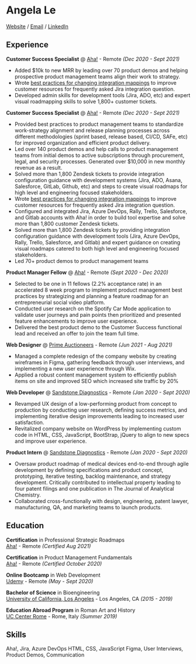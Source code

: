 # Angela Le
[Website](https://angela97le.wixsite.com/website-2) / [Email](angela97le@g.ucla.edu) / [LinkedIn](https://www.linkedin.com/in/lenangela/)  

## Experience

**Customer Success Specialist** @ [Aha!](https://www.aha.io/) - Remote _(Dec 2020 - Sept 2021)_
- Added $10k to new MRR by leading over 70 product demos and helping prospective product management teams align their work to strategy.  
- Wrote [best practices for changing integration mappings](https://www.aha.io/support/roadmaps/integrations/jira/recommended-jira-mappings#best-practices-for-changing-your-integration-mappings) to improve customer resources for frequently asked Jira integration question.
- Developed admin skills for development tools (Jira, ADO, etc) and expert visual roadmapping skills to solve 1,800+ customer tickets.

**Customer Success Specialist** @ [Aha!](https://www.aha.io/) - Remote _(Dec 2020 - Sept 2021)_
- Provided best practices to product management teams to standardize work-strategy alignment and release planning processes across different methodologies (sprint based, release based, CI/CD, SAFe, etc) for improved organization and efficient product delivery.
- Led over 140 product demos and help calls to product management teams from initial demos to active subscriptions through procurement, legal, and security processes. Generated over $10,000 in new monthly revenue as a result.
- Solved more than 1,800 Zendesk tickets to provide integration configuration guidance with development systems (Jira, ADO, Asana, Salesforce, GitLab, Github, etc) and steps to create visual roadmaps for high level and engineering focused stakeholders.
- Wrote [best practices for changing integration mappings](https://www.aha.io/support/roadmaps/integrations/jira/recommended-jira-mappings#best-practices-for-changing-your-integration-mappings) to improve customer resources for frequently asked Jira integration question.
- Configured and integrated Jira, Azure DevOps, Rally, Trello, Salesforce, and Gitlab accounts with Aha! in order to build tool expertise and solve more than 1,800 customer Zendesk tickets.
- Solved more than 1,800 Zendesk tickets by providing integration configuration guidance with development tools (Jira, Azure DevOps, Rally, Trello, Salesforce, and Gitlab) and expert guidance on creating visual roadmaps catered to both high level and engineering focused stakeholders.
- Led 70+ product demos to product management teams 
  

**Product Manager Fellow** @ [Aha!](https://www.aha.io/) - Remote _(Sept 2020 - Dec 2020)_
- Selected to be one in 11 fellows (2.2% acceptance rate) in an accelerated 8 week program to implement product management best practices by strategizing and planning a feature roadmap for an entrepreneurial social video platform.
- Conducted user research on the Spotify Car Mode application to validate user journeys and pain points then prioritized and presented feature enhancements to improve user experience.
- Delivered the best product demo to the Customer Success functional lead and received an offer to join the team full time.

**Web Designer** @ [Prime Auctioneers](https://www.primeauction88.com/) - Remote _(Jun 2021 - Aug 2021)_
- Managed a complete redesign of the company website by creating wireframes in Figma, gathering feedback through user interviews, and implementing a new user experience through Wix.
- Applied a robust content management system to efficiently publish items on site and improved SEO which increased site traffic by 20%

**Web Developer** @ [Sandstone Diagnostics](https://sandstonedx.com/) - Remote _(Jan 2020 - Sept 2020)_
- Revamped UX design of a low-performing product from concept to production by conducting user research, defining success metrics, and implementing iterative design improvements leading to increased user satisfaction.
- Revitalized company website on WordPress by implementing custom code in HTML, CSS, JavaScript, BootStrap, jQuery to align to new specs and improve user experience. 

**Product Intern** @ [Sandstone Diagnostics](https://sandstonedx.com/) - Remote _(Jan 2020 - Sept 2020)_
- Oversaw product roadmap of medical devices end-to-end through agile development by defining specifications and product concept, prototyping, iterative testing, backlog maintenance, and strategy development. 
Critically contributed to intellectual property leading to four patent filings and one publication in The Journal of Analytical Chemistry.
- Collaborated cross-functionally with design, engineering, patent lawyer, manufacturing, QA, and marketing teams to launch products.  


## Education

**Certification** in Professional Strategic Roadmaps  
[Aha!](https://www.aha.io/) - Remote _(Certified Aug 2021)_

**Certification** in Product Management Fundamentals  
[Aha!](https://www.aha.io/) - Remote _(Certified October 2020)_

**Online Bootcamp** in Web Development  
[Udemy](https://www.udemy.com/course/the-complete-web-development-bootcamp/) - Remote _(May - Sept 2020)_

**Bachelor of Science** in Bioengineering  
[University of California, Los Angeles](https://www.ucla.edu/) - Los Angeles, CA _(2015 - 2019)_

**Education Abroad Program** in Roman Art and History  
[UC Center Rome](https://uceap.universityofcalifornia.edu/taxonomy/term/390) - Rome, Italy _(Summer 2019)_  

## Skills
Aha!, Jira, Azure DevOps
HTML, CSS, JavaScript
Figma, User Interviews, Product Demos, Communication
